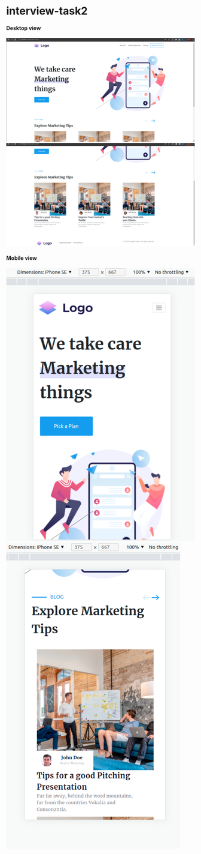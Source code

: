 # interview-task2

<h4>Desktop view</h4>

<img src="./img/1.png" />

<img src="./img/2.png" />

<h4>Mobile view</h4>

<img src="./img/3.png" />

<img src="./img/4.png" />
